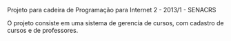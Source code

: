 ﻿Projeto para cadeira de Programação para Internet 2 - 2013/1 - SENACRS

O projeto consiste em uma sistema de gerencia de cursos, com cadastro de cursos e de professores.

